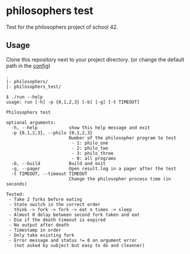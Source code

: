 # philosophers test

Test for the philosophers project of school 42.

## Usage

Clone this repository next to your project directory.
(or change the default path in the [config](src/config.py))

```
.
|- philosophers/
|- philosophers_test/
```

```
$ ./run --help
usage: run [-h] -p {0,1,2,3} [-b] [-g] [-t TIMEOUT]

Philosophers test

optional arguments:
  -h, --help            show this help message and exit
  -p {0,1,2,3}, --philo {0,1,2,3}
                        Number of the philosopher program to test
                         - 1: philo_one
                         - 2: philo_two
                         - 3: philo_three
                         - 0: all programs
  -b, --build           Build and exit
  -g, --pager           Open result.log in a pager after the test
  -t TIMEOUT, --timeout TIMEOUT
                        Change the philosopher process time (in seconds)

Tested:
 - Take 2 forks before eating
 - State switch in the correct order
   think -> fork -> fork -> eat n times -> sleep
 - Almost 0 delay between second fork taken and eat
 - Die if the death timeout is expired
 - No output after death
 - Timestamp in order
 - Only take existing fork
 - Error message and status != 0 on argument error
   (not asked by subject but easy to do and cleanner)
```
